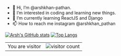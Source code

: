 - 👋 Hi, I’m @arshkhan-pathan.
- 👀 I’m interested in coding and learning new things.
- 🌱 I’m currently learning ReactJS and Django
- 📫 How to reach me instagram @arshkhan_pathan




[![Arsh's GitHub stats](https://github-readme-stats.vercel.app/api?username=arshkhan-pathan&count_private=true&show_icons=true&theme=dracula)]() [![Top Langs](https://github-readme-stats.vercel.app/api/top-langs/?username=arshkhan-pathan)]()



<!---
arshkhan-pathan/arshkhan-pathan is a ✨ special ✨ repository because its `README.md` (this file) appears on your GitHub profile.
You can click the Preview link to take a look at your changes.
--->

<table>
  <tr>
    <td>You are visitor</td>
    <td><img src="https://profile-counter.glitch.me/arshkhan-pathan/count.svg" alt="visitor count" /></td>
  </tr>
</table>
